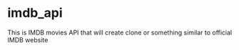 # imdb_api
This is IMDB movies API that will create clone or something similar to official IMDB website
